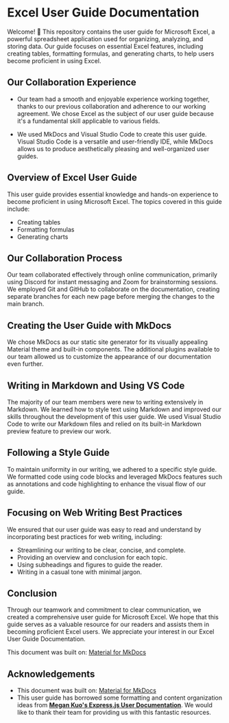 # Excel User Guide Documentation

Welcome! 👋 This repository contains the user guide for Microsoft Excel, a powerful spreadsheet application used for organizing, analyzing, and storing data. Our guide focuses on essential Excel features, including creating tables, formatting formulas, and generating charts, to help users become proficient in using Excel.

## Our Collaboration Experience

- Our team had a smooth and enjoyable experience working together, thanks to our previous collaboration and adherence to our working agreement. We chose Excel as the subject of our user guide because it's a fundamental skill applicable to various fields.

- We used MkDocs and Visual Studio Code to create this user guide. Visual Studio Code is a versatile and user-friendly IDE, while MkDocs allows us to produce aesthetically pleasing and well-organized user guides.

## Overview of Excel User Guide

This user guide provides essential knowledge and hands-on experience to become proficient in using Microsoft Excel. The topics covered in this guide include:

- Creating tables
- Formatting formulas
- Generating charts

## Our Collaboration Process

Our team collaborated effectively through online communication, primarily using Discord for instant messaging and Zoom for brainstorming sessions. We employed Git and GitHub to collaborate on the documentation, creating separate branches for each new page before merging the changes to the main branch.

## Creating the User Guide with MkDocs

We chose MkDocs as our static site generator for its visually appealing Material theme and built-in components. The additional plugins available to our team allowed us to customize the appearance of our documentation even further.

## Writing in Markdown and Using VS Code

The majority of our team members were new to writing extensively in Markdown. We learned how to style text using Markdown and improved our skills throughout the development of this user guide. We used Visual Studio Code to write our Markdown files and relied on its built-in Markdown preview feature to preview our work.

## Following a Style Guide

To maintain uniformity in our writing, we adhered to a specific style guide. We formatted code using code blocks and leveraged MkDocs features such as annotations and code highlighting to enhance the visual flow of our guide.

## Focusing on Web Writing Best Practices

We ensured that our user guide was easy to read and understand by incorporating best practices for web writing, including:

- Streamlining our writing to be clear, concise, and complete.
- Providing an overview and conclusion for each topic.
- Using subheadings and figures to guide the reader.
- Writing in a casual tone with minimal jargon.

## Conclusion

Through our teamwork and commitment to clear communication, we created a comprehensive user guide for Microsoft Excel. We hope that this guide serves as a valuable resource for our readers and assists them in becoming proficient Excel users. We appreciate your interest in our Excel User Guide Documentation.

This document was built on: [Material for MkDocs](https://github.com/squidfunk/mkdocs-material)

## Acknowledgements

- This document was built on: [Material for MkDocs](https://github.com/squidfunk/mkdocs-material)
- This user guide has borrowed some formatting and content organization ideas from [**Megan Kuo's Express.js User Documentation**](https://megankuo.github.io/Express-User-Documentation/). We would like to thank their team for providing us with this fantastic resources.
